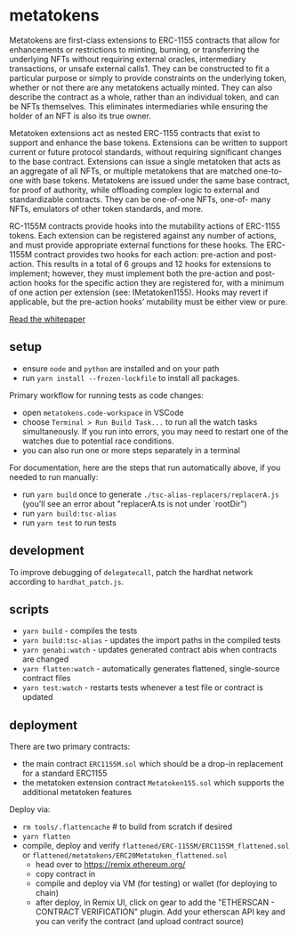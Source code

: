 # metatokens

Metatokens are first-class extensions to ERC-1155 contracts that allow for enhancements or restrictions to minting, burning, or transferring the underlying NFTs without requiring external oracles, intermediary transactions, or unsafe external calls1. They can be constructed to fit a particular purpose or simply to provide constraints on the underlying token, whether or not there are any metatokens actually minted. They can also describe the contract as a whole, rather than an individual token, and can be NFTs themselves. This eliminates intermediaries while ensuring the holder of an NFT is also its true owner.

Metatoken extensions act as nested ERC-1155 contracts that exist to support and enhance the base tokens. Extensions can be written to support current or future protocol standards, without requiring significant changes to the base contract. Extensions can issue a single metatoken that acts as an aggregate of all NFTs, or multiple metatokens that are matched one-to-one with base tokens. Metatokens are issued under the same base contract, for proof of authority, while offloading complex logic to external and standardizable contracts. They can be one-of-one NFTs, one-of- many NFTs, emulators of other token standards, and more.

RC-1155M contracts provide hooks into the mutability actions of ERC-1155 tokens. Each extension can be registered against any number of actions, and must provide appropriate external functions for these hooks. The ERC-1155M contract provides two hooks for each action: pre-action and post-action. This results in a total of 6 groups and 12 hooks for extensions to implement; however, they must implement both the pre-action and post-action hooks for the specific action they are registered for, with a minimum of one action per extension (see: IMetatoken1155). Hooks may revert if applicable, but the pre-action hooks’ mutability must be either view or pure.

[Read the whitepaper](./ERC-1155%20Metatokens.pdf)

## setup

- ensure `node` and `python` are installed and on your path
- run `yarn install --frozen-lockfile` to install all packages.

Primary workflow for running tests as code changes:

- open `metatokens.code-workspace` in VSCode
- choose `Terminal > Run Build Task...` to run all the watch tasks simultaneously. If you run into errors, you may need to restart one of the watches due to potential race conditions.
- you can also run one or more steps separately in a terminal

For documentation, here are the steps that run automatically above, if you needed to run manually:

- run `yarn build` once to generate `./tsc-alias-replacers/replacerA.js` (you'll see an error about "replacerA.ts is not under `rootDir")
- run `yarn build:tsc-alias`
- run `yarn test` to run tests

## development

To improve debugging of `delegatecall`, patch the hardhat network according to `hardhat_patch.js`.

## scripts

- `yarn build` - compiles the tests
- `yarn build:tsc-alias` - updates the import paths in the compiled tests
- `yarn genabi:watch` - updates generated contract abis when contracts are changed
- `yarn flatten:watch` - automatically generates flattened, single-source contract files
- `yarn test:watch` - restarts tests whenever a test file or contract is updated

## deployment

There are two primary contracts:

- the main contract `ERC1155M.sol` which should be a drop-in replacement for a standard ERC1155
- the metatoken extension contract `Metatoken155.sol` which supports the additional metatoken features

Deploy via:

- `rm tools/.flattencache` # to build from scratch if desired
- `yarn flatten`
- compile, deploy and verify `flattened/ERC-1155M/ERC1155M_flattened.sol` or `flattened/metatokens/ERC20Metatoken_flattened.sol`
  - head over to https://remix.ethereum.org/
  - copy contract in
  - compile and deploy via VM (for testing) or wallet (for deploying to chain)
  - after deploy, in Remix UI, click on gear to add the "ETHERSCAN - CONTRACT VERIFICATION" plugin. Add your etherscan API key and you can verify the contract (and upload contract source)
